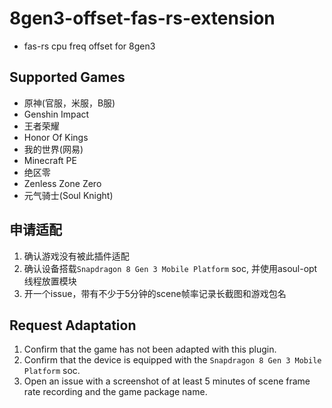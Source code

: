 # **8gen3-offset-fas-rs-extension**

- fas-rs cpu freq offset for 8gen3

## **Supported Games**

- 原神(官服，米服，B服)
- Genshin Impact
- 王者荣耀
- Honor Of Kings
- 我的世界(网易)
- Minecraft PE
- 绝区零
- Zenless Zone Zero
- 元气骑士(Soul Knight)

## **申请适配**

1. 确认游戏没有被此插件适配
2. 确认设备搭载`Snapdragon 8 Gen 3 Mobile Platform` soc, 并使用asoul-opt线程放置模块
3. 开一个issue，带有不少于5分钟的scene帧率记录长截图和游戏包名

## **Request Adaptation**

1. Confirm that the game has not been adapted with this plugin.
2. Confirm that the device is equipped with the `Snapdragon 8 Gen 3 Mobile Platform` soc.
3. Open an issue with a screenshot of at least 5 minutes of scene frame rate recording and the game package name.
